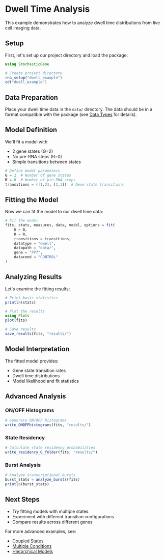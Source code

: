 # Dwell Time Analysis

This example demonstrates how to analyze dwell time distributions from live cell imaging data.

## Setup

First, let's set up our project directory and load the package:

```julia
using StochasticGene

# Create project directory
rna_setup("dwell_example")
cd("dwell_example")
```

## Data Preparation

Place your dwell time data in the `data/` directory. The data should be in a format compatible with the package (see [Data Types](@ref) for details).

## Model Definition

We'll fit a model with:
- 2 gene states (G=2)
- No pre-RNA steps (R=0)
- Simple transitions between states

```julia
# Define model parameters
G = 2  # Number of gene states
R = 0  # Number of pre-RNA steps
transitions = ([1,2], [2,1])  # Gene state transitions
```

## Fitting the Model

Now we can fit the model to our dwell time data:

```julia
# Fit the model
fits, stats, measures, data, model, options = fit(
    G = G,
    R = R,
    transitions = transitions,
    datatype = "dwell",
    datapath = "data/",
    gene = "PP7",
    datacond = "CONTROL"
)
```

## Analyzing Results

Let's examine the fitting results:

```julia
# Print basic statistics
println(stats)

# Plot the results
using Plots
plot(fits)

# Save results
save_results(fits, "results/")
```

## Model Interpretation

The fitted model provides:
- Gene state transition rates
- Dwell time distributions
- Model likelihood and fit statistics

## Advanced Analysis

### ON/OFF Histograms
```julia
# Generate ON/OFF histograms
write_ONOFFhistograms(fits, "results/")
```

### State Residency
```julia
# Calculate state residency probabilities
write_residency_G_folder(fits, "results/")
```

### Burst Analysis
```julia
# Analyze transcriptional bursts
burst_stats = analyze_bursts(fits)
println(burst_stats)
```

## Next Steps

- Try fitting models with multiple states
- Experiment with different transition configurations
- Compare results across different genes

For more advanced examples, see:
- [Coupled States](@ref)
- [Multiple Conditions](@ref)
- [Hierarchical Models](@ref) 